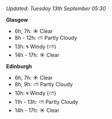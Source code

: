 *Updated: Tuesday 13th September 05:30*

**Glasgow**

* 6h, 7h: :sunny: Clear
* 8h - 12h: :partly_sunny: Partly Cloudy
* 13h: :cyclone: Windy (:partly_sunny:)
* 14h - 17h: :sunny: Clear

**Edinburgh**

* 6h, 7h: :sunny: Clear
* 8h, 9h: :partly_sunny: Partly Cloudy
* 10h: :cyclone: Windy (:partly_sunny:)
* 11h - 13h: :partly_sunny: Partly Cloudy
* 14h - 17h: :sunny: Clear
